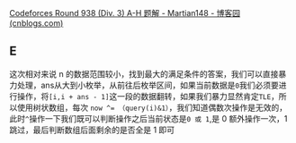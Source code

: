 [Codeforces Round 938 (Div. 3) A-H 题解 - Martian148 - 博客园 (cnblogs.com)](https://www.cnblogs.com/martian148/p/18127361)

## **E**          

这次相对来说 n 的数据范围较小，找到最大的满足条件的答案，我们可以直接暴力处理，ans从大到小枚举，从前往后枚举区间，如果当前数据是`0`我们必须要进行操作，将`[i,i + ans - 1]`这一段的数据翻转，如果我们暴力显然肯定`TLE`，所以使用树状数组，每次 `now ^= （query(i)&1）`，我们知道偶数次操作是无效的，此时`^`操作一下我们既可以判断操作之后当前状态是`0 或 1`,是 0 额外操作一次，1 跳过，最后判断数组后面剩余的是否全是 1 即可

